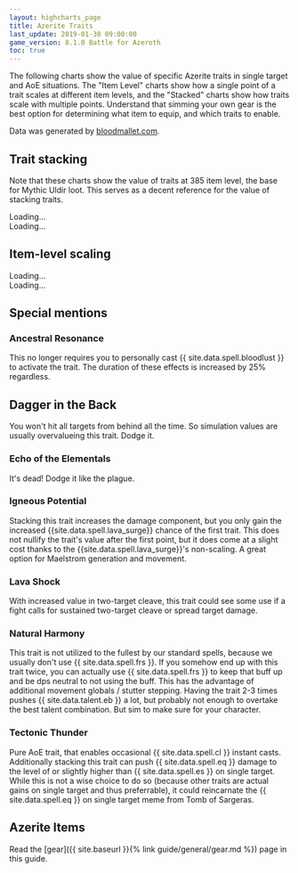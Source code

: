 ```yaml
---
layout: highcharts_page
title: Azerite Traits
last_update: 2019-01-30 09:00:00
game_version: 8.1.0 Battle for Azeroth
toc: true
---
```


The following charts show the value of specific Azerite traits in single target and AoE situations.
The "Item Level" charts show how a single point of a trait scales at different item levels, and
the "Stacked" charts show how traits scale with multiple points. Understand that simming your own gear
is the best option for determining what item to equip, and which traits to enable.

Data was generated by [bloodmallet.com](https://bloodmallet.com).

## Trait stacking
Note that these charts show the value of traits at 385 item level, the base for Mythic Uldir loot. This serves as a decent reference for the value of stacking traits.

<div id="bloodmallet_azerite_traits_stacking_patchwerk" class="bloodmallet_chart" data-wow-class="shaman" data-type="azerite_traits_stacking" data-wow-spec="elemental" data-background-color="#222" data-font-color="#eee">Loading...</div>

<div id="bloodmallet_azerite_traits_stacking_hecticaddcleave" class="bloodmallet_chart" data-wow-class="shaman" data-type="azerite_traits_stacking" data-wow-spec="elemental" data-fight-style="hecticaddcleave" data-background-color="#222" data-font-color="#eee">Loading...</div>

## Item-level scaling

<div id="bloodmallet_azerite_traits_itemlevel_patchwerk" class="bloodmallet_chart" data-wow-class="shaman"  data-type="azerite_traits_itemlevel" data-wow-spec="elemental" data-background-color="#222" data-font-color="#eee">Loading...</div>

<div id="bloodmallet_azerite_traits_itemlevel_hecticaddcleave" class="bloodmallet_chart" data-wow-class="shaman" data-type="azerite_traits_itemlevel" data-wow-spec="elemental" data-fight-style="hecticaddcleave" data-background-color="#222" data-font-color="#eee">Loading...</div>


## Special mentions

### Ancestral Resonance
This no longer requires you to personally cast {{ site.data.spell.bloodlust }} to
activate the trait. The duration of these effects is increased by 25% regardless.

## Dagger in the Back
You won't hit all targets from behind all the time. So simulation values are
usually overvalueing this trait. Dodge it.

### Echo of the Elementals
It's dead! Dodge it like the plague.

### Igneous Potential
Stacking this trait increases the damage component, but you only gain the increased
{{site.data.spell.lava_surge}} chance of the first trait.
This does not nullify the trait's value after the first point, but it does come at a
slight cost thanks to the {{site.data.spell.lava_surge}}'s non-scaling.
A great option for Maelstrom generation and movement.

### Lava Shock
With increased value in two-target cleave, this trait could see some use
if a fight calls for sustained two-target cleave or spread target damage.

### Natural Harmony
This trait is not utilized to the fullest by our standard spells, because we usually don't use {{ site.data.spell.frs }}.
If you somehow end up with this trait twice, you can actually use {{ site.data.spell.frs }} to keep that buff up and be dps neutral to not using the buff.
This has the advantage of additional movement globals / stutter stepping. Having the trait 2-3 times pushes {{ site.data.talent.eb }} a lot, but probably not enough to overtake the best talent combination. But sim to make sure for your character.

### Tectonic Thunder
Pure AoE trait, that enables occasional {{ site.data.spell.cl }} instant casts. Additionally stacking this trait can push {{ site.data.spell.eq }} damage to the level of or slightly higher than {{ site.data.spell.es }} on single target. While this is not a wise choice to do so (because other traits are actual gains on single target and thus preferrable), it could reincarnate the {{ site.data.spell.eq }} on single target meme from Tomb of Sargeras.


## Azerite Items
Read the [gear]({{ site.baseurl }}{% link guide/general/gear.md %}) page in this guide.
